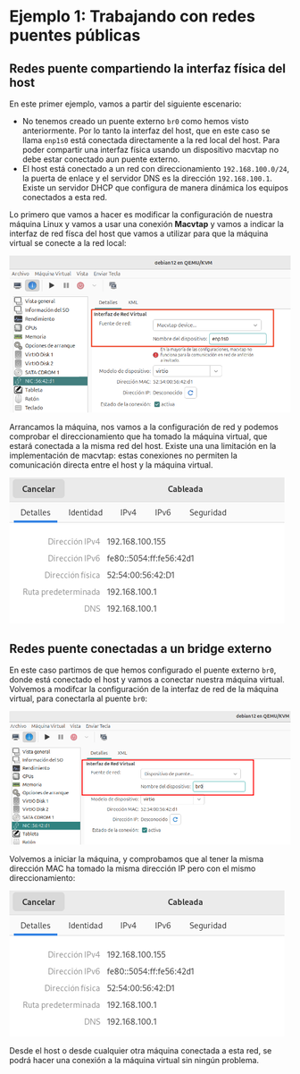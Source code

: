 # Ejemplo 1: Trabajando con redes puentes públicas

## Redes puente compartiendo la interfaz física del host

En este primer ejemplo, vamos a partir del siguiente escenario:

* No tenemos creado un puente externo `br0` como hemos visto anteriormente. Por lo tanto la interfaz del host, que en este caso se llama `enp1s0` está conectada directamente a la red local del host. Para poder compartir una interfaz física usando un dispositivo macvtap no debe estar conectado aun puente externo.
* El host está conectado a un red con direccionamiento `192.168.100.0/24`, la puerta de enlace y el servidor DNS es la dirección `192.168.100.1`. Existe un servidor DHCP que configura de manera dinámica los equipos conectados a esta red.

Lo primero que vamos a hacer es modificar la configuración de nuestra máquina Linux y vamos a usar una conexión **Macvtap** y vamos a indicar la interfaz de red físca del host que vamos a utilizar para que la máquina virtual se conecte a la red local:

![ejercicio1](img/ejemplo1_1.png)

Arrancamos la máquina, nos vamos a la configuración de red y podemos comprobar el direccionamiento que ha tomado la máquina virtual, que estará conectada a la misma red del host. Existe una una limitación en la implementación de macvtap: estas conexiones no permiten la comunicación directa entre el host y la máquina virtual.

![ejercicio1](img/ejemplo1_2.png)

## Redes puente conectadas a un bridge externo

En este caso partimos de que hemos configurado el puente externo `br0`, donde está conectado el host y vamos a conectar nuestra máquina virtual. Volvemos a modifcar la configuración de la interfaz de red de la máquina virtual, para conectarla al puente `br0`:

![ejercicio1](img/ejemplo1_3.png)

Volvemos a iniciar la máquina, y comprobamos que al tener la misma dirección MAC ha tomado la misma dirección IP pero con el mismo direccionamiento:

![ejercicio1](img/ejemplo1_2.png)

Desde el host o desde cualquier otra máquina conectada a esta red, se podrá hacer una conexión a la máquina virtual sin ningún problema.
